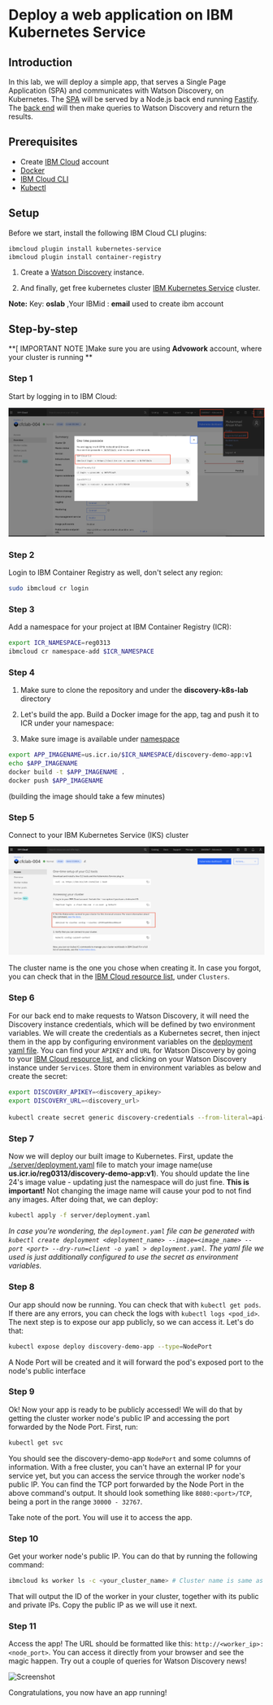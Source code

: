 # Deploy a web application on IBM Kubernetes Service

## Introduction

In this lab, we will deploy a simple app, that serves a Single Page Application (SPA) and communicates with Watson Discovery, on Kubernetes. The [SPA](./react-app) will be served by a Node.js back end running [Fastify](https://fastify.io). The [back end](./server) will then make queries to Watson Discovery and return the results.

## Prerequisites

- Create [IBM Cloud](https://ibm.biz/BdfsdZ) account 
- [Docker](https://www.docker.com/get-started)
- [IBM Cloud CLI](https://github.com/IBM-Cloud/ibm-cloud-cli-release#downloads)
- [Kubectl](https://v1-18.docs.kubernetes.io/docs/tasks/tools/install-kubectl/)

## Setup

Before we start, install the following IBM Cloud CLI plugins:

```
ibmcloud plugin install kubernetes-service
ibmcloud plugin install container-registry
```

1. Create a [Watson Discovery](https://cloud.ibm.com/catalog/services/watson-discovery) instance.

1. And finally, get free kubernetes cluster [IBM Kubernetes Service](https://cfclab.mybluemix.net/) cluster.

__Note:__ Key: __oslab__ ,Your IBMid : __email__ used to create ibm account


## Step-by-step

**[ IMPORTANT NOTE ]Make sure you are using __Advowork__ account, where your cluster is running **


### Step 1

Start by logging in to IBM Cloud:

![Screenshot](./doc/images/s1.png)

### Step 2

Login to IBM Container Registry as well, don't select any region:

```sh
sudo ibmcloud cr login
```

### Step 3

Add a namespace for your project at IBM Container Registry (ICR):

```sh
export ICR_NAMESPACE=reg0313
ibmcloud cr namespace-add $ICR_NAMESPACE
```

### Step 4

1. Make sure to clone the repository and under the __discovery-k8s-lab__ directory

2. Let's build the app. Build a Docker image for the app, tag and push it to ICR under your namespace:

3. Make sure image is available under [namespace](https://cloud.ibm.com/registry/namespaces)


```sh
export APP_IMAGENAME=us.icr.io/$ICR_NAMESPACE/discovery-demo-app:v1
echo $APP_IMAGENAME
docker build -t $APP_IMAGENAME .
docker push $APP_IMAGENAME
```

(building the image should take a few minutes)

### Step 5
Connect to your IBM Kubernetes Service (IKS) cluster
    
![Screenshot](./doc/images/s4.png)


The cluster name is the one you chose when creating it. In case you forgot, you can check that in the [IBM Cloud resource list](https://cloud.ibm.com/resources), under `Clusters`.

### Step 6

For our back end to make requests to Watson Discovery, it will need the Discovery instance credentials, which will be defined by two environment variables. We will create the credentials as a Kubernetes secret, then inject them in the app by configuring environment variables on the [deployment yaml file](./server/deployment.yaml). You can find your `APIKEY` and `URL` for Watson Discovery by going to your [IBM Cloud resource list](https://cloud.ibm.com/resources), and clicking on your Watson Discovery instance under `Services`. Store them in environment variables as below and create the secret:

```sh
export DISCOVERY_APIKEY=<discovery_apikey>
export DISCOVERY_URL=<discovery_url>

kubectl create secret generic discovery-credentials --from-literal=api-key=$DISCOVERY_APIKEY --from-literal=url=$DISCOVERY_URL
```

### Step 7

Now we will deploy our built image to Kubernetes. First, update the [./server/deployment.yaml](./server/deployment.yaml) file to match your image name(use __us.icr.io/reg0313/discovery-demo-app:v1__). You should update the line 24's image value - updating just the namespace will do just fine. **This is important!** Not changing the image name will cause your pod to not find any images. 
After doing that, we can deploy:

```sh
kubectl apply -f server/deployment.yaml
```

_In case you're wondering, the `deployment.yaml` file can be generated with `kubectl create deployment <deployment_name> --image=<image_name> --port <port> --dry-run=client -o yaml > deployment.yaml`. The yaml file we used is just additionally configured to use the secret as environment variables._

### Step 8

Our app should now be running. You can check that with `kubectl get pods`. If there are any errors, you can check the logs with `kubectl logs <pod_id>`. The next step is to expose our app publicly, so we can access it. Let's do that:

```sh
kubectl expose deploy discovery-demo-app --type=NodePort
```

A Node Port will be created and it will forward the pod's exposed port to the node's public interface

### Step 9

Ok! Now your app is ready to be publicly accessed! We will do that by getting the cluster worker node's public IP and accessing the port forwarded by the Node Port. First, run:

```sh
kubectl get svc
```

You should see the discovery-demo-app `NodePort` and some columns of information. With a free cluster, you can't have an external IP for your service yet, but you can access the service through the worker node's public IP. You can find the TCP port forwarded by the Node Port in the above command's output. It should look something like `8080:<port>/TCP`, being a port in the range `30000 - 32767`.

Take note of the port. You will use it to access the app.

### Step 10

Get your worker node's public IP. You can do that by running the following command:

```sh
ibmcloud ks worker ls -c <your_cluster_name> # Cluster name is same as in step 5
```

That will output the ID of the worker in your cluster, together with its public and private IPs. Copy the public IP as we will use it next.

### Step 11

Access the app! The URL should be formatted like this: `http://<worker_ip>:<node_port>`. You can access it directly from your browser and see the magic happen. Try out a couple of queries for Watson Discovery news!

![Screenshot](./doc/images/screenshot.png)

Congratulations, you now have an app running!


